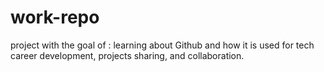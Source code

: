 # work-repo
project with the goal of : learning about Github and how it is used for tech career development, projects sharing, and collaboration. 
